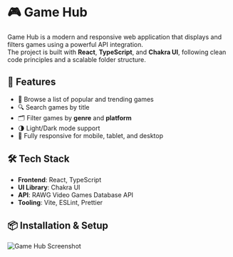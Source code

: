 # 🎮 Game Hub

Game Hub is a modern and responsive web application that displays and filters games using a powerful API integration.  
The project is built with **React**, **TypeScript**, and **Chakra UI**, following clean code principles and a scalable folder structure.

## 🚀 Features

- 🎯 Browse a list of popular and trending games
- 🔍 Search games by title
- 🗂️ Filter games by **genre** and **platform**
- 🌗 Light/Dark mode support
- 📱 Fully responsive for mobile, tablet, and desktop

## 🛠️ Tech Stack

- **Frontend**: React, TypeScript
- **UI Library**: Chakra UI
- **API**: RAWG Video Games Database API
- **Tooling**: Vite, ESLint, Prettier

## 📦 Installation & Setup

![Game Hub Screenshot](./screenshots/homepage.png)
